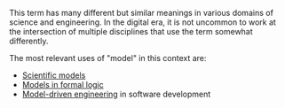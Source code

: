 This term has many different but similar meanings in various domains of science and engineering. In the digital era, it is not uncommon to work at the intersection of multiple disciplines that use the term somewhat differently.

The most relevant uses of "model" in this context are:

 - [Scientific models](Scientific%20model.md)
 - [Models in formal logic](https://en.m.wikibooks.org/wiki/Formal_Logic/Predicate_Logic/Models)
 - [Model-driven engineering](https://en.wikipedia.org/wiki/Model-driven_engineering) in software development
 
